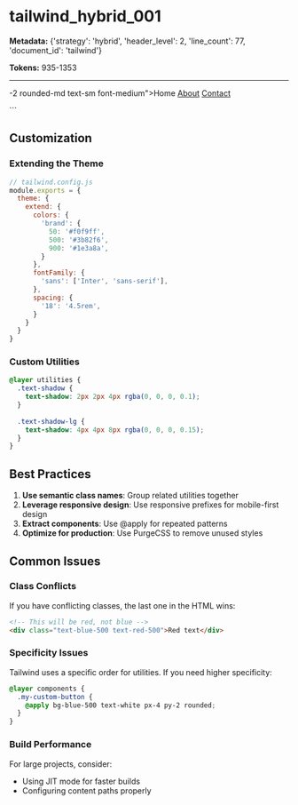 # tailwind_hybrid_001

**Metadata:** {'strategy': 'hybrid', 'header_level': 2, 'line_count': 77, 'document_id': 'tailwind'}

**Tokens:** 935-1353

---

-2 rounded-md text-sm font-medium">Home</a>
            <a href="#" class="text-gray-300 hover:text-white px-3 py-2 rounded-md text-sm font-medium">About</a>
            <a href="#" class="text-gray-300 hover:text-white px-3 py-2 rounded-md text-sm font-medium">Contact</a>
          </div>
        </div>
      </div>
    </div>
  </div>
</nav>
```


## Customization

### Extending the Theme

```javascript
// tailwind.config.js
module.exports = {
  theme: {
    extend: {
      colors: {
        'brand': {
          50: '#f0f9ff',
          500: '#3b82f6',
          900: '#1e3a8a',
        }
      },
      fontFamily: {
        'sans': ['Inter', 'sans-serif'],
      },
      spacing: {
        '18': '4.5rem',
      }
    }
  }
}
```

### Custom Utilities

```css
@layer utilities {
  .text-shadow {
    text-shadow: 2px 2px 4px rgba(0, 0, 0, 0.1);
  }
  
  .text-shadow-lg {
    text-shadow: 4px 4px 8px rgba(0, 0, 0, 0.15);
  }
}
```

## Best Practices

1. **Use semantic class names**: Group related utilities together
2. **Leverage responsive design**: Use responsive prefixes for mobile-first design
3. **Extract components**: Use @apply for repeated patterns
4. **Optimize for production**: Use PurgeCSS to remove unused styles

## Common Issues

### Class Conflicts

If you have conflicting classes, the last one in the HTML wins:

```html
<!-- This will be red, not blue -->
<div class="text-blue-500 text-red-500">Red text</div>
```

### Specificity Issues

Tailwind uses a specific order for utilities. If you need higher specificity:

```css
@layer components {
  .my-custom-button {
    @apply bg-blue-500 text-white px-4 py-2 rounded;
  }
}
```

### Build Performance

For large projects, consider:

- Using JIT mode for faster builds
- Configuring content paths properly